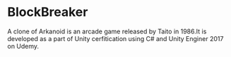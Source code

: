# BlockBreaker

A clone of Arkanoid is an arcade game released by Taito in 1986.It is developed as a part of Unity cerfitication using C# and Unity Enginer  2017 on Udemy.
